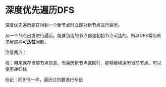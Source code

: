 # 深度优先遍历DFS

深度优先遍历是在得到一个新节点时立即对新节点进行遍历。

从一个节点出发进行遍历，能够到达的节点都是初始节点可达的，所以DFS常用来求解这种**可达性**问题。

注意两点：

栈：用来保存当前节点信息，当遍历新节点返回时，能够继续遍历当前节点，可以使用递归栈

标记：同BFS一样，遍历过的要进行标记